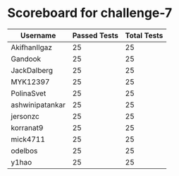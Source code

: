 # Scoreboard for challenge-7
| Username   | Passed Tests | Total Tests |
|------------|--------------|-------------|
| AkifhanIlgaz | 25 | 25 |
| Gandook | 25 | 25 |
| JackDalberg | 25 | 25 |
| MYK12397 | 25 | 25 |
| PolinaSvet | 25 | 25 |
| ashwinipatankar | 25 | 25 |
| jersonzc | 25 | 25 |
| korranat9 | 25 | 25 |
| mick4711 | 25 | 25 |
| odelbos | 25 | 25 |
| y1hao | 25 | 25 |

